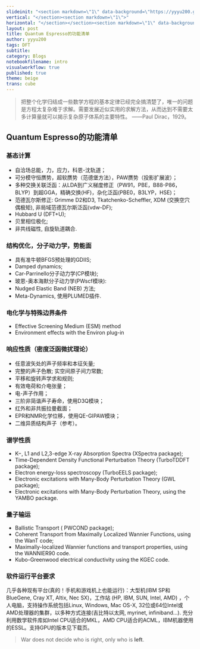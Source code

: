 ```yaml
---
slideinit: "<section markdown=\"1\" data-background=\"https://yyyu200.github.io/DFTbook/img/slidebackground.png\"><section markdown=\"1\">"
vertical: "</section><section markdown=\"1\">"
horizontal: "</section></section><section markdown=\"1\" data-background=\"https://yyyu200.github.io/DFTbook/img/slidebackground.png\"><section markdown=\"1\">"
layout: post
title: Quantum Espresso的功能清单
author: yyyu200
tags: DFT
subtitle: 
category: Blogs
notebookfilename: intro
visualworkflow: true
published: true
theme: beige
trans: cube
---
```


>把整个化学归结成一些数学方程的基本定律已经完全搞清楚了，唯一的问题是方程太复杂难于求解。需要发展近似实用的求解方法，从而达到不需要太多计算量就可以揭示复杂原子体系的主要特性。 ——Paul Dirac，1929。

## Quantum Espresso的功能清单
### 基态计算
+ 自洽场总能，力，应力，科恩-沈轨道；
+ 可分模守恒赝势，超软赝势（范德堡方法），PAW赝势（投影扩展波）；
+ 多种交换关联泛函：从LDA到广义梯度修正（PW91，PBE，B88-P86，BLYP）到超GGA，精确交换(HF)，杂化泛函(PBE0，B3LYP，HSE)；
+ 范德瓦尔斯修正: Grimme D2和D3, Tkatchenko-Scheffler, XDM (交换空穴偶极矩), 非局域范德瓦尔斯泛函(vdw-DF);
+ Hubbard U (DFT+U);
+ 贝里相位极化;
+ 非共线磁性, 自旋轨道耦合.

### 结构优化，分子动力学，势能面
+ 具有准牛顿BFGS预处理的GDIIS;
+ Damped dynamics;
+ Car-Parrinello分子动力学(CP模块);
+ 玻恩-奥本海默分子动力学(PWscf模块):
+ Nudged Elastic Band (NEB) 方法;
+ Meta-Dynamics, 使用PLUMED插件.

### 电化学与特殊边界条件
+ Effective Screening Medium (ESM) method
+ Environment effects with the Environ plug-in

### 响应性质（密度泛函微扰理论）
+ 任意波矢处的声子频率和本征矢量;
+ 完整的声子色散; 实空间原子间力常数;
+ 平移和旋转声学求和规则;
+ 有效电荷和介电张量；
+ 电-声子作用；
+ 三阶非简谐声子寿命，使用D3Q模块；
+ 红外和非共振拉曼截面；
+ EPR和NMR化学位移，使用QE-GIPAW模块；
+ 二维异质结构声子（参考）。

### 谱学性质
+ K−, L1 and L2,3-edge X-ray Absorption Spectra (XSpectra package);
+ Time-Dependent Density Functional Perturbation Theory (TurboTDDFT package);
+ Electron energy-loss spectroscopy (TurboEELS package);
+ Electronic excitations with Many-Body Perturbation Theory (GWL package);
+ Electronic excitations with Many-Body Perturbation Theory, using the YAMBO package.

### 量子输运
+ Ballistic Transport ( PWCOND package);
+ Coherent Transport from Maximally Localized Wannier Functions, using the WanT code;
+ Maximally-localized Wannier functions and transport properties, using the WANNIER90 code.
+ Kubo-Greenwood electrical conductivity using the KGEC code.

### 软件运行平台要求
几乎各种现有平台(真的！手机和游戏机上也能运行)：大型机(IBM SP和BlueGene, Cray XT, Altix, Nec SX)，工作站 (HP, IBM, SUN, Intel, AMD) ，个人电脑，支持操作系统包括Linux, Windows, Mac OS-X, 32位或64位Intel或AMD处理器的集群，以多种方式连接(吉比特以太网, myrinet, infiniband…). 充分利用数学软件库如Intel CPU适合的MKL，AMD CPU适合的ACML，IBM机器使用的ESSL。支持GPU的版本见下载页。



>War does not decide who is right, only who is **left**.
